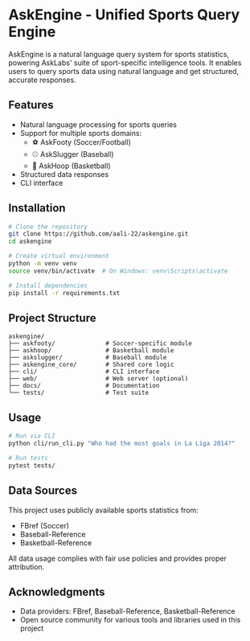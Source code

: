 # AskEngine - Unified Sports Query Engine

AskEngine is a natural language query system for sports statistics, powering AskLabs' suite of sport-specific intelligence tools. It enables users to query sports data using natural language and get structured, accurate responses.

## Features

- Natural language processing for sports queries
- Support for multiple sports domains:
  - ⚽ AskFooty (Soccer/Football)
  - ⚾ AskSlugger (Baseball)
  - 🏀 AskHoop (Basketball)
- Structured data responses
- CLI interface

## Installation

```bash
# Clone the repository
git clone https://github.com/aali-22/askengine.git
cd askengine

# Create virtual environment
python -m venv venv
source venv/bin/activate  # On Windows: venv\Scripts\activate

# Install dependencies
pip install -r requirements.txt
```

## Project Structure

```
askengine/
├── askfooty/              # Soccer-specific module
├── askhoop/               # Basketball module
├── askslugger/            # Baseball module
├── askengine_core/        # Shared core logic
├── cli/                   # CLI interface
├── web/                   # Web server (optional)
├── docs/                  # Documentation
└── tests/                 # Test suite
```

## Usage

```bash
# Run via CLI
python cli/run_cli.py "Who had the most goals in La Liga 2014?"

# Run tests
pytest tests/
```

## Data Sources

This project uses publicly available sports statistics from:
- FBref (Soccer)
- Baseball-Reference
- Basketball-Reference

All data usage complies with fair use policies and provides proper attribution.

## Acknowledgments

- Data providers: FBref, Baseball-Reference, Basketball-Reference
- Open source community for various tools and libraries used in this project 
